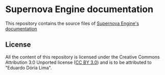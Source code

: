 # Supernova Engine documentation

This repository contains the source files of [Supernova Engine's documentation](http://docs.supernovaengine.org)

## License

All the content of this repository is licensed under the Creative Commons Attribution 3.0 Unported license ([CC BY 3.0](https://creativecommons.org/licenses/by/3.0/)) and is to be attributed to "Eduardo Dória Lima".
